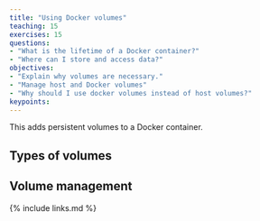 ```yaml
---
title: "Using Docker volumes"
teaching: 15
exercises: 15
questions:
- "What is the lifetime of a Docker container?"
- "Where can I store and access data?"
objectives:
- "Explain why volumes are necessary."
- "Manage host and Docker volumes"
- "Why should I use docker volumes instead of host volumes?"
keypoints:
---
```


This adds persistent volumes to a Docker container.

## Types of volumes

## Volume management

{% include links.md %}
